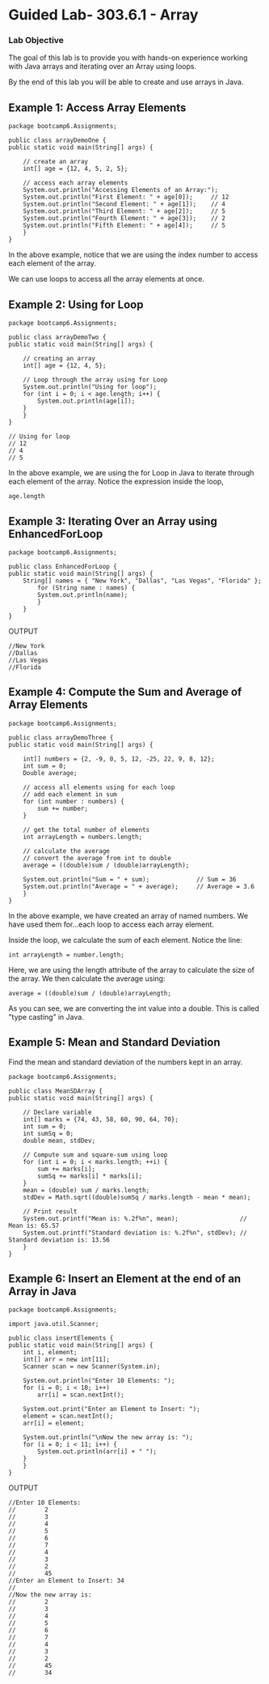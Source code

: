 # Guided Lab- 303.6.1 - Array
### Lab Objective
The goal of this lab is to provide you with hands-on experience working with Java arrays and iterating over an Array using loops.

By the end of this lab you will be able to create and use arrays in Java.
## Example 1: Access Array Elements

    package bootcamp6.Assignments;

    public class arrayDemoOne {
    public static void main(String[] args) {

        // create an array
        int[] age = {12, 4, 5, 2, 5};

        // access each array elements
        System.out.println("Accessing Elements of an Array:");
        System.out.println("First Element: " + age[0]);     // 12
        System.out.println("Second Element: " + age[1]);    // 4
        System.out.println("Third Element: " + age[2]);     // 5
        System.out.println("Fourth Element: " + age[3]);    // 2
        System.out.println("Fifth Element: " + age[4]);     // 5
        }
    }

In the above example, notice that we are using the index number to access each element of the array.

We can use loops to access all the array elements at once.
## Example 2: Using for Loop

    package bootcamp6.Assignments;

    public class arrayDemoTwo {
    public static void main(String[] args) {

        // creating an array
        int[] age = {12, 4, 5};

        // Loop through the array using for Loop
        System.out.println("Using for loop");
        for (int i = 0; i < age.length; i++) {
            System.out.println(age[i]);
        }
        }
    }
    
    // Using for loop
    // 12
    // 4
    // 5

In the above example, we are using the for Loop in Java to iterate through each element of the array. Notice the expression inside the loop,

    age.length

## Example 3: Iterating Over an Array using EnhancedForLoop

    package bootcamp6.Assignments;

    public class EnhancedForLoop {
    public static void main(String[] args) {
        String[] names = { "New York", "Dallas", "Las Vegas", "Florida" };
            for (String name : names) {
            System.out.println(name);
            }
        }
    }

OUTPUT

    //New York
    //Dallas
    //Las Vegas
    //Florida

## Example 4: Compute the Sum and Average of Array Elements

    package bootcamp6.Assignments;

    public class arrayDemoThree {
    public static void main(String[] args) {

        int[] numbers = {2, -9, 0, 5, 12, -25, 22, 9, 8, 12};
        int sum = 0;
        Double average;

        // access all elements using for each loop
        // add each element in sum
        for (int number : numbers) {
            sum += number;
        }

        // get the total number of elements
        int arrayLength = numbers.length;

        // calculate the average
        // convert the average from int to double
        average = ((double)sum / (double)arrayLength);

        System.out.println("Sum = " + sum);             // Sum = 36
        System.out.println("Average = " + average);     // Average = 3.6
        }
    }

In the above example, we have created an array of named numbers. We have used them for...each loop to access each array element.

Inside the loop, we calculate the sum of each element. Notice the line:

    int arrayLength = number.length;

Here, we are using the length attribute of the array to calculate the size of the array. We then calculate the average using:

    average = ((double)sum / (double)arrayLength;

As you can see, we are converting the int value into a double. This is called "type casting” in Java.

## Example 5: Mean and Standard Deviation
Find the mean and standard deviation of the numbers kept in an array.

    package bootcamp6.Assignments;

    public class MeanSDArray {
    public static void main(String[] args) {

        // Declare variable
        int[] marks = {74, 43, 58, 60, 90, 64, 70};
        int sum = 0;
        int sumSq = 0;
        double mean, stdDev;

        // Compute sum and square-sum using loop
        for (int i = 0; i < marks.length; ++i) {
            sum += marks[i];
            sumSq += marks[i] * marks[i];
        }
        mean = (double) sum / marks.length;
        stdDev = Math.sqrt((double)sumSq / marks.length - mean * mean);

        // Print result
        System.out.printf("Mean is: %.2f%n", mean);                 // Mean is: 65.57
        System.out.printf("Standard deviation is: %.2f%n", stdDev); // Standard deviation is: 13.56
        }
    }

## Example 6: Insert an Element at the end of an Array in Java
    
    package bootcamp6.Assignments;

    import java.util.Scanner;
    
    public class insertElements {
    public static void main(String[] args) {
        int i, element;
        int[] arr = new int[11];
        Scanner scan = new Scanner(System.in);

        System.out.println("Enter 10 Elements: ");
        for (i = 0; i < 10; i++)
            arr[i] = scan.nextInt();

        System.out.print("Enter an Element to Insert: ");
        element = scan.nextInt();
        arr[i] = element;

        System.out.println("\nNow the new array is: ");
        for (i = 0; i < 11; i++) {
            System.out.println(arr[i] + " ");
        }
        }
    }

OUTPUT

    //Enter 10 Elements:
    //        2
    //        3
    //        4
    //        5
    //        6
    //        7
    //        4
    //        3
    //        2
    //        45
    //Enter an Element to Insert: 34
    //
    //Now the new array is:
    //        2
    //        3
    //        4
    //        5
    //        6
    //        7
    //        4
    //        3
    //        2
    //        45
    //        34